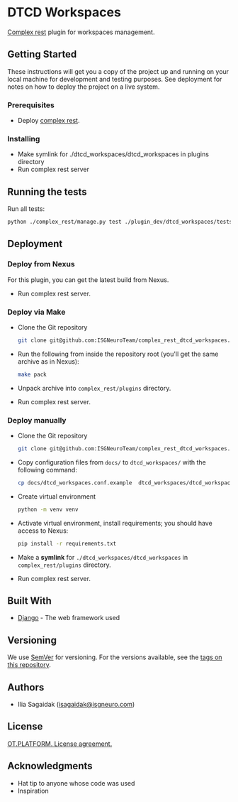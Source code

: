 # DTCD Workspaces

[Complex rest](https://github.com/ISGNeuroTeam/complex_rest/tree/develop) plugin for workspaces management.

## Getting Started


These instructions will get you a copy of the project up and running on your local machine for development and testing purposes. See deployment for notes on how to deploy the project on a live system.

### Prerequisites

- Deploy [complex rest](https://github.com/ISGNeuroTeam/complex_rest/).

### Installing

* Make symlink for ./dtcd_workspaces/dtcd_workspaces in plugins directory
* Run complex rest server

## Running the tests
Run all tests:
```bash
python ./complex_rest/manage.py test ./plugin_dev/dtcd_workspaces/tests --settings=core.settings.test
```

## Deployment

### Deploy from Nexus

For this plugin, you can get the latest build from Nexus.

* Run complex rest server.

### Deploy via Make

* Clone the Git repository
    ```sh
    git clone git@github.com:ISGNeuroTeam/complex_rest_dtcd_workspaces.git
    ```
* Run the following from inside the repository root (you'll get the same archive as in Nexus):
    ```sh
    make pack
    ```
* Unpack archive into `complex_rest/plugins` directory.

* Run complex rest server.

### Deploy manually

* Clone the Git repository
    ```sh
    git clone git@github.com:ISGNeuroTeam/complex_rest_dtcd_workspaces.git
    ```
* Copy configuration files from `docs/` to `dtcd_workspaces/` with the following command:
    ```sh
    cp docs/dtcd_workspaces.conf.example  dtcd_workspaces/dtcd_workspaces.conf
    ```
* Create virtual environment
    ```sh
    python -m venv venv
    ```
* Activate virtual environment, install requirements; you should have access to Nexus:
    ```sh
    pip install -r requirements.txt
    ```

* Make a **symlink** for `./dtcd_workspaces/dtcd_workspaces` in `complex_rest/plugins` directory.
* Run complex rest server.

## Built With

* [Django](https://docs.djangoproject.com/en/3.2/) - The web framework used


## Versioning

We use [SemVer](http://semver.org/) for versioning. For the versions available, see the [tags on this repository](https://github.com/your/project/tags). 

## Authors

- Ilia Sagaidak (isagaidak@isgneuro.com)


## License

[OT.PLATFORM. License agreement.](LICENSE.md)

## Acknowledgments

* Hat tip to anyone whose code was used
* Inspiration